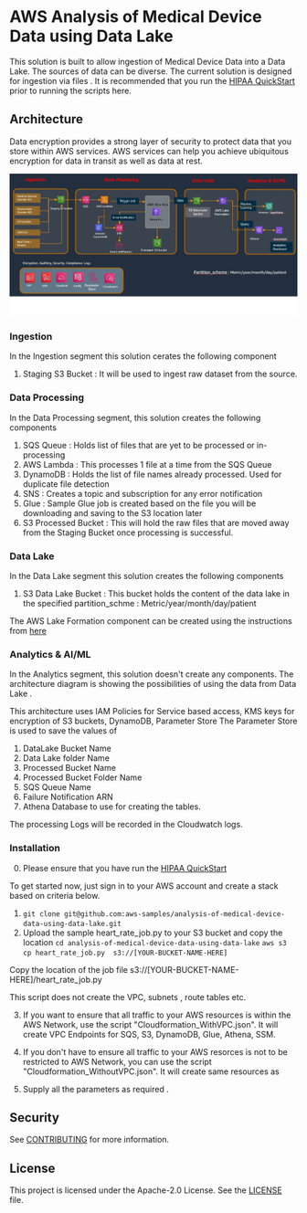 # AWS Analysis of Medical Device Data using Data Lake 

This solution is built to allow ingestion of Medical Device Data into a Data Lake. 
The sources of data can be diverse. The current solution is designed for ingestion via files . 
It is recommended that you run the [HIPAA QuickStart](https://docs.aws.amazon.com/quickstart/latest/compliance-hipaa/templates.html) prior to running the scripts here.



## Architecture 

Data encryption provides a strong layer of security to protect data that you store within AWS services. AWS services can help you achieve ubiquitous encryption 
for data in transit as well as data at rest.

<a><img src="images/Architecture.jpg" ></a>

### Ingestion 
In the Ingestion segment  this solution cerates the following component 
1. Staging S3 Bucket : It will be used to ingest raw dataset from the source. 

### Data Processing
In the Data Processing segment, this solution creates the following components
1. SQS Queue : Holds list of files that are yet to be processed or in-processing
2. AWS Lambda : This processes 1 file at a time from the SQS Queue
3. DynamoDB : Holds the list of file names already processed. Used for duplicate file detection
4. SNS : Creates a topic and subscription for any error notification
5. Glue : Sample Glue job is created based on the file  you will be downloading and saving to the S3 location later
6. S3 Processed Bucket : This will hold the raw files that are moved away from the Staging Bucket once processing is successful. 

### Data Lake
In the Data Lake segment this solution creates the following components
1. S3 Data Lake Bucket : This bucket holds the content of the data lake in the specified partition_schme : Metric/year/month/day/patient

The  AWS Lake Formation component can be created using the instructions from [here](https://docs.aws.amazon.com/lake-formation/latest/dg/how-it-works.html)
 
### Analytics & AI/ML
In the Analytics segment, this solution doesn't  create any components.
The architecture diagram  is showing the possibilities of using the data from  Data Lake . 

This architecture uses IAM Policies for Service based access, KMS keys for encryption of S3 buckets, DynamoDB, Parameter Store
The Parameter Store is used to save the values of 
1. DataLake Bucket Name
2. Data Lake folder Name
3. Processed Bucket Name
4. Processed Bucket Folder Name
5. SQS Queue Name 
6. Failure Notification ARN
7. Athena Database to use for creating the tables. 

The processing Logs will be recorded in the Cloudwatch logs. 


### Installation

0. Please ensure that you have run the [HIPAA QuickStart](https://docs.aws.amazon.com/quickstart/latest/compliance-hipaa/templates.html)

To get started now, just sign in to your AWS account and create a stack based on criteria below. 
1. ```git clone git@github.com:aws-samples/analysis-of-medical-device-data-using-data-lake.git```
2. Upload the sample heart_rate_job.py to your S3 bucket and copy the location 
```cd analysis-of-medical-device-data-using-data-lake```
```aws s3 cp heart_rate_job.py  s3://[YOUR-BUCKET-NAME-HERE]```

Copy the location of the job file s3://[YOUR-BUCKET-NAME-HERE]/heart_rate_job.py

This script does not create the VPC, subnets , route tables etc.  

3. If you want to ensure that all traffic to your AWS resources is within the AWS Network,  use the script "Cloudformation_WithVPC.json".  It will create VPC Endpoints for SQS, S3, DynamoDB, Glue, Athena, SSM.
4. If you don't have to ensure all traffic to your AWS resorces is not to be restricted to AWS Network, you can use the script "Cloudformation_WithoutVPC.json". It will create same resources as 

5. Supply all the parameters as required . 


## Security

See [CONTRIBUTING](CONTRIBUTING.md#security-issue-notifications) for more information.

## License

This project is licensed under the Apache-2.0 License. See the [LICENSE](LICENSE) file.

